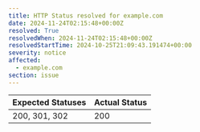 ```yaml
---
title: HTTP Status resolved for example.com
date: 2024-11-24T02:15:48+00:00Z
resolved: True
resolvedWhen: 2024-11-24T02:15:48+00:00Z
resolvedStartTime: 2024-10-25T21:09:43.191474+00:00
severity: notice
affected:
  - example.com
section: issue
---
```


| Expected Statuses | Actual Status  |
|-------------------|----------------|
| 200, 301, 302 | 200 |
